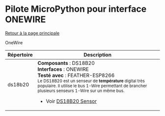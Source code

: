 # Pilote MicroPython pour interface ONEWIRE
[Retour à la page principale](../readme.md)

OneWire

<table>
<thead>
  <th>Répertoire</th><th>Description</th>
</thead>
<tbody>
  <tr><td>ds18b20</td>
      <td><strong>Composants</strong> : DS18B20<br />
      <strong>Interfaces</strong> : ONEWIRE<br />
      <strong>Testé avec</strong> : FEATHER-ESP8266<br />
<small>Le DS18B20 est un senseur de <strong>température</strong> digital très populaire. Il utilise le bus 1-Wire permettant de brancher plusieurs senseurs 1-Wire sur un même bus.</small>
<br /><ul>
<li>Voir <a href="http://shop.mchobby.be/product.php?id_product=259">DS18B20 Sensor</a></li>
</ul>
      </td>
  </tr>
</tbody>
</table>
